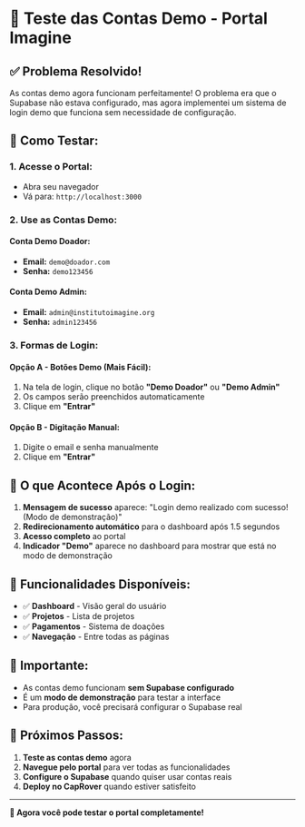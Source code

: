 # 🧪 Teste das Contas Demo - Portal Imagine

## ✅ **Problema Resolvido!**

As contas demo agora funcionam perfeitamente! O problema era que o Supabase não estava configurado, mas agora implementei um sistema de login demo que funciona sem necessidade de configuração.

## 🎯 **Como Testar:**

### **1. Acesse o Portal:**
- Abra seu navegador
- Vá para: `http://localhost:3000`

### **2. Use as Contas Demo:**

#### **Conta Demo Doador:**
- **Email:** `demo@doador.com`
- **Senha:** `demo123456`

#### **Conta Demo Admin:**
- **Email:** `admin@institutoimagine.org`
- **Senha:** `admin123456`

### **3. Formas de Login:**

#### **Opção A - Botões Demo (Mais Fácil):**
1. Na tela de login, clique no botão **"Demo Doador"** ou **"Demo Admin"**
2. Os campos serão preenchidos automaticamente
3. Clique em **"Entrar"**

#### **Opção B - Digitação Manual:**
1. Digite o email e senha manualmente
2. Clique em **"Entrar"**

## 🎉 **O que Acontece Após o Login:**

1. **Mensagem de sucesso** aparece: "Login demo realizado com sucesso! (Modo de demonstração)"
2. **Redirecionamento automático** para o dashboard após 1.5 segundos
3. **Acesso completo** ao portal
4. **Indicador "Demo"** aparece no dashboard para mostrar que está no modo de demonstração

## 🔧 **Funcionalidades Disponíveis:**

- ✅ **Dashboard** - Visão geral do usuário
- ✅ **Projetos** - Lista de projetos
- ✅ **Pagamentos** - Sistema de doações
- ✅ **Navegação** - Entre todas as páginas

## 🚨 **Importante:**

- As contas demo funcionam **sem Supabase configurado**
- É um **modo de demonstração** para testar a interface
- Para produção, você precisará configurar o Supabase real

## 🎯 **Próximos Passos:**

1. **Teste as contas demo** agora
2. **Navegue pelo portal** para ver todas as funcionalidades
3. **Configure o Supabase** quando quiser usar contas reais
4. **Deploy no CapRover** quando estiver satisfeito

---

**🎉 Agora você pode testar o portal completamente!**
